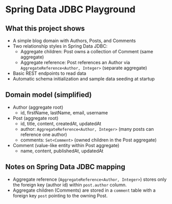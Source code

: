 # Spring Data JDBC Playground

## What this project shows
- A simple blog domain with Authors, Posts, and Comments
- Two relationship styles in Spring Data JDBC:
  - Aggregate children: Post owns a collection of Comment (same aggregate)
  - Aggregate reference: Post references an Author via `AggregateReference<Author, Integer>` (separate aggregate)
- Basic REST endpoints to read data
- Automatic schema initialization and sample data seeding at startup


## Domain model (simplified)
- Author (aggregate root)
  - id, firstName, lastName, email, username
- Post (aggregate root)
  - id, title, content, createdAt, updatedAt
  - author: `AggregateReference<Author, Integer>` (many posts can reference one author)
  - comments: `Set<Comment>` (owned children in the Post aggregate)
- Comment (value-like entity within Post aggregate)
  - name, content, publishedAt, updatedAt


## Notes on Spring Data JDBC mapping
- Aggregate reference (`AggregateReference<Author, Integer>`) stores only the foreign key (author id) within `post.author` column.
- Aggregate children (Comments) are stored in a `comment` table with a foreign key `post` pointing to the owning Post.
